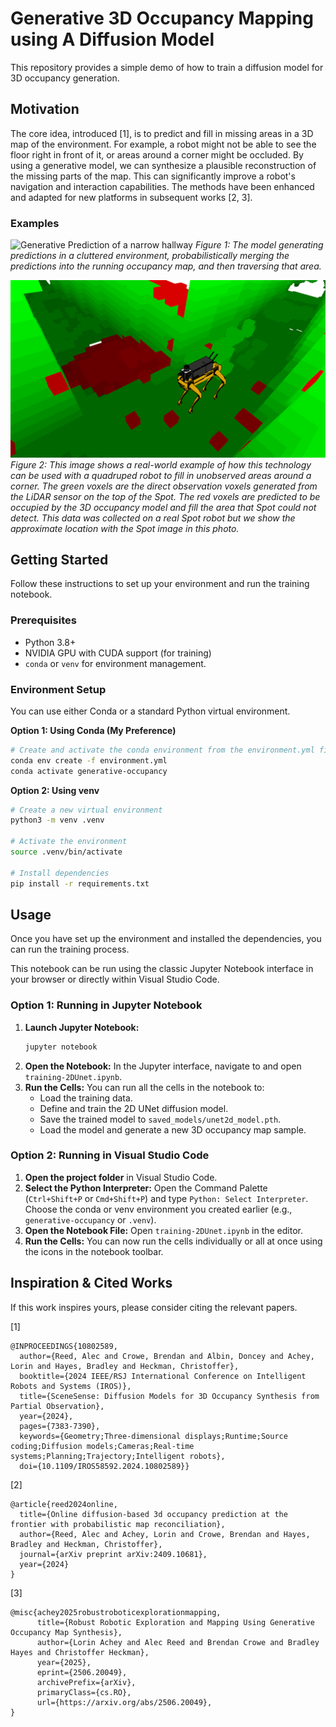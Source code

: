 # Generative 3D Occupancy Mapping using A Diffusion Model

This repository provides a simple demo of how to train a diffusion model for 3D occupancy generation.

## Motivation
The core idea, introduced [1], is to predict and fill in missing areas in a 3D map of the environment. For example, a robot might not be able to see the floor right in front of it, or areas around a corner might be occluded. By using a generative model, we can synthesize a plausible reconstruction of the missing parts of the map. This can significantly improve a robot's navigation and interaction capabilities. The methods have been enhanced and adapted for new platforms in subsequent works [2, 3].

### Examples

![Generative Prediction of a narrow hallway](images/narrow_hallway_process.png)
*Figure 1: The model generating predictions in a cluttered environment, probabilistically merging the predictions into the running occupancy map, and then traversing that area.*

![Spot robot turning a corner and filling in the map](images/corner_diff.png)
*Figure 2: This image shows a real-world example of how this technology can be used with a quadruped robot to fill in unobserved areas around a corner. The green voxels are the direct observation voxels generated from the LiDAR sensor on the top of the Spot. The red voxels are predicted to be occupied by the 3D occupancy model and fill the area that Spot could not detect. This data was collected on a real Spot robot but we show the approximate location with the Spot image in this photo.*

## Getting Started

Follow these instructions to set up your environment and run the training notebook.

### Prerequisites

- Python 3.8+
- NVIDIA GPU with CUDA support (for training)
- `conda` or `venv` for environment management.

### Environment Setup

You can use either Conda or a standard Python virtual environment.

**Option 1: Using Conda (My Preference)**

```bash
# Create and activate the conda environment from the environment.yml file
conda env create -f environment.yml
conda activate generative-occupancy
```

**Option 2: Using venv**

```bash
# Create a new virtual environment
python3 -m venv .venv

# Activate the environment
source .venv/bin/activate

# Install dependencies
pip install -r requirements.txt
```

## Usage

Once you have set up the environment and installed the dependencies, you can run the training process.

This notebook can be run using the classic Jupyter Notebook interface in your browser or directly within Visual Studio Code.

### Option 1: Running in Jupyter Notebook
1.  **Launch Jupyter Notebook:**
    ```bash
    jupyter notebook
    ```
2.  **Open the Notebook:** In the Jupyter interface, navigate to and open `training-2DUnet.ipynb`.
3.  **Run the Cells:** You can run all the cells in the notebook to:
    - Load the training data.
    - Define and train the 2D UNet diffusion model.
    - Save the trained model to `saved_models/unet2d_model.pth`.
    - Load the model and generate a new 3D occupancy map sample.

### Option 2: Running in Visual Studio Code

1.  **Open the project folder** in Visual Studio Code.
2.  **Select the Python Interpreter:** Open the Command Palette (`Ctrl+Shift+P` or `Cmd+Shift+P`) and type `Python: Select Interpreter`. Choose the conda or venv environment you created earlier (e.g., `generative-occupancy` or `.venv`).
3.  **Open the Notebook File:** Open `training-2DUnet.ipynb` in the editor.
4.  **Run the Cells:** You can now run the cells individually or all at once using the icons in the notebook toolbar.

## Inspiration & Cited Works
If this work inspires yours, please consider citing the relevant papers.

[1]
```
@INPROCEEDINGS{10802589,
  author={Reed, Alec and Crowe, Brendan and Albin, Doncey and Achey, Lorin and Hayes, Bradley and Heckman, Christoffer},
  booktitle={2024 IEEE/RSJ International Conference on Intelligent Robots and Systems (IROS)}, 
  title={SceneSense: Diffusion Models for 3D Occupancy Synthesis from Partial Observation}, 
  year={2024},
  pages={7383-7390},
  keywords={Geometry;Three-dimensional displays;Runtime;Source coding;Diffusion models;Cameras;Real-time systems;Planning;Trajectory;Intelligent robots},
  doi={10.1109/IROS58592.2024.10802589}}
```

[2]
```
@article{reed2024online,
  title={Online diffusion-based 3d occupancy prediction at the frontier with probabilistic map reconciliation},
  author={Reed, Alec and Achey, Lorin and Crowe, Brendan and Hayes, Bradley and Heckman, Christoffer},
  journal={arXiv preprint arXiv:2409.10681},
  year={2024}
}
```
[3]
```
@misc{achey2025robustroboticexplorationmapping,
      title={Robust Robotic Exploration and Mapping Using Generative Occupancy Map Synthesis}, 
      author={Lorin Achey and Alec Reed and Brendan Crowe and Bradley Hayes and Christoffer Heckman},
      year={2025},
      eprint={2506.20049},
      archivePrefix={arXiv},
      primaryClass={cs.RO},
      url={https://arxiv.org/abs/2506.20049}, 
}
```

